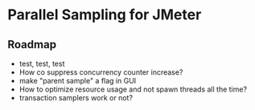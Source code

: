 # Parallel Sampling for JMeter

## Roadmap

- test, test, test
- How co suppress concurrency counter increase?
- make "parent sample" a flag in GUI
- How to optimize resource usage and not spawn threads all the time?
- transaction samplers work or not?
